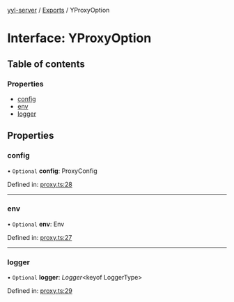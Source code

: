 [yyl-server](../README.md) / [Exports](../modules.md) / YProxyOption

# Interface: YProxyOption

## Table of contents

### Properties

- [config](yproxyoption.md#config)
- [env](yproxyoption.md#env)
- [logger](yproxyoption.md#logger)

## Properties

### config

• `Optional` **config**: ProxyConfig

Defined in: [proxy.ts:28](https://github.com/yyl-team/yyl-server/blob/b7b1b5d/src/proxy.ts#L28)

___

### env

• `Optional` **env**: Env

Defined in: [proxy.ts:27](https://github.com/yyl-team/yyl-server/blob/b7b1b5d/src/proxy.ts#L27)

___

### logger

• `Optional` **logger**: *Logger*<keyof LoggerType\>

Defined in: [proxy.ts:29](https://github.com/yyl-team/yyl-server/blob/b7b1b5d/src/proxy.ts#L29)
